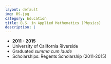 ```yaml
---
layout: default
img: BS.jpg
category: Education
title: B.S. in Applied Mathematics (Physics)
description: |
---
```


* __2011 - 2015__
* University of California Riverside
* Graduated *summa cum laude*
* Scholarships: Regents Scholarship (2011-2015)

